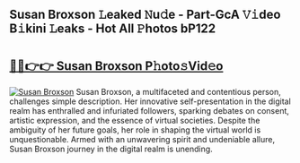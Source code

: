 ## Susan Broxson 𝙻eaked 𝙽u𝚍e - Part-GcA 𝚅𝚒deo B𝚒kini 𝙻eaks - Hot All 𝙿hotos bP122

# <h2><a href="http://ld6ppx.urlbe.top/?page=Susan+Broxson">🔗🔗👉👉 Susan Broxson P𝚑oto𝚜Vid𝚎o</a></h2>

[![Susan Broxson](https://i.imgur.com/eBuTRDB.gif)](http://ld6ppx.urlbe.top/?page=Susan+Broxson)
Susan Broxson, a multifaceted and contentious person, challenges simple description. Her innovative self-presentation in the digital realm has enthralled and infuriated followers, sparking debates on consent, artistic expression, and the essence of virtual societies. Despite the ambiguity of her future goals, her role in shaping the virtual world is unquestionable. Armed with an unwavering spirit and undeniable allure, Susan Broxson journey in the digital realm is unending.
